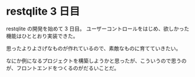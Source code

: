 # restqlite 3 日目

restqlite の開発を始めて 3 日目。
ユーザーコントロールをはじめ、欲しかった機能はひととおり実装できた。

思ったよりよさげなものが作れているので、素敵なものに育てていきたい。

なにか例になるプロジェクトを構築しようかと思ったが、こういうので思うのが、フロントエンドをつくるのがだるいことだ。
